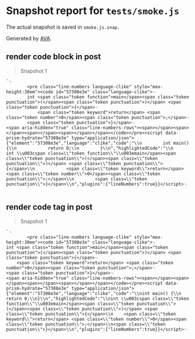 # Snapshot report for `tests/smoke.js`

The actual snapshot is saved in `smoke.js.snap`.

Generated by [AVA](https://avajs.dev).

## render code block in post

> Snapshot 1

    `␊
            <pre class="line-numbers language-clike" style="max-height:30em"><code id="57308e3e" class="language-clike">␊
            int <span class="token function">main</span><span class="token punctuation">(</span><span class="token punctuation">)</span> <span class="token punctuation">{</span>␊
                <span class="token keyword">return</span> <span class="token number">0</span><span class="token punctuation">;</span>␊
            <span class="token punctuation">}</span>␊
    <span aria-hidden="true" class="line-numbers-rows"><span></span><span></span><span></span><span></span></span></code></pre><script data-prism-hydrate="57308e3e" type="application/json">{"element":"57308e3e","language":"clike","code":"\\n        int main() {\\n            return 0;\\n        }\\n","highlightedCode":"\\n        int \\u003cspan class=\\"token function\\"\\u003emain</span><span class=\\"token punctuation\\">(</span><span class=\\"token punctuation\\">)</span> <span class=\\"token punctuation\\">{</span>\\n            <span class=\\"token keyword\\">return</span> <span class=\\"token number\\">0</span><span class=\\"token punctuation\\">;</span>\\n        <span class=\\"token punctuation\\">}</span>\\n","plugins":{"lineNumbers":true}}</script>␊
            `

## render code tag in post

> Snapshot 1

    `␊
            <pre class="line-numbers language-clike" style="max-height:30em"><code id="57308e3e" class="language-clike">␊
    int <span class="token function">main</span><span class="token punctuation">(</span><span class="token punctuation">)</span> <span class="token punctuation">{</span>␊
        <span class="token keyword">return</span> <span class="token number">0</span><span class="token punctuation">;</span>␊
    <span class="token punctuation">}</span>␊
    <span aria-hidden="true" class="line-numbers-rows"><span></span><span></span><span></span><span></span></span></code></pre><script data-prism-hydrate="57308e3e" type="application/json">{"element":"57308e3e","language":"clike","code":"\\nint main() {\\n    return 0;\\n}\\n","highlightedCode":"\\nint \\u003cspan class=\\"token function\\"\\u003emain</span><span class=\\"token punctuation\\">(</span><span class=\\"token punctuation\\">)</span> <span class=\\"token punctuation\\">{</span>\\n    <span class=\\"token keyword\\">return</span> <span class=\\"token number\\">0</span><span class=\\"token punctuation\\">;</span>\\n<span class=\\"token punctuation\\">}</span>\\n","plugins":{"lineNumbers":true}}</script>␊
            `
